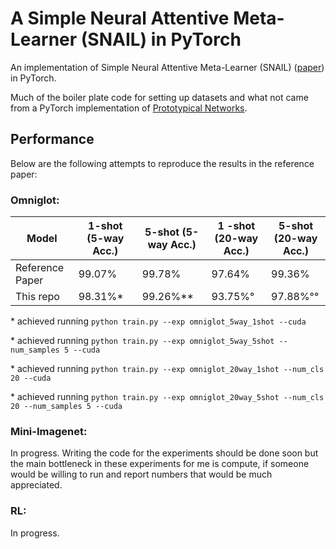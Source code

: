 # A Simple Neural Attentive Meta-Learner (SNAIL) in PyTorch
An implementation of Simple Neural Attentive Meta-Learner (SNAIL) ([paper](https://arxiv.org/pdf/1707.03141.pdf)) in PyTorch.

Much of the boiler plate code for setting up datasets and what not came from a PyTorch implementation of [Prototypical Networks](https://github.com/orobix/Prototypical-Networks-for-Few-shot-Learning-PyTorch/blob/master/README.md).

## Performance

Below are the following attempts to reproduce the results in the reference
paper:

### Omniglot:

| Model | 1-shot (5-way Acc.) | 5-shot (5-way Acc.) | 1 -shot (20-way Acc.) | 5-shot (20-way Acc.)|
| --- | --- | --- | --- | --- |
| Reference Paper | 99.07% | 99.78% | 97.64% | 99.36%|
| This repo | 98.31%\* | 99.26%\*\* | 93.75%° | 97.88%°° |

\* achieved running `python train.py --exp omniglot_5way_1shot --cuda`

\* achieved running `python train.py --exp omniglot_5way_5shot --num_samples 5 --cuda`

\* achieved running `python train.py --exp omniglot_20way_1shot --num_cls 20 --cuda`

\* achieved running `python train.py --exp omniglot_20way_5shot --num_cls 20
--num_samples 5 --cuda`

### Mini-Imagenet:

In progress. Writing the code for the experiments should be done soon but the
main bottleneck in these experiments for me is compute, if someone would be
willing to run and report numbers that would be much appreciated.

### RL:

In progress.
